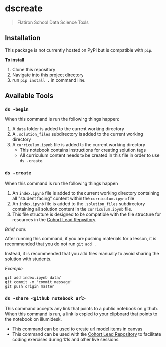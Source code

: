 # dscreate
> Flatiron School Data Science Tools

## Installation
This package is not currently hosted on PyPi but is compatible with `pip`. 

**To install**
1. Clone this repository 
2. Navigate into this project directory
3. run `pip install .` in command line.


## Available Tools
### `ds -begin`
When this command is run the following things happen:
1. A `data` folder is added to the current working directory
2. A `.solution_files` subdirectory is added to the current working directory
3. A `curriculum.ipynb` file is added to the current working directory
   - This notebook contains instructions  for creating solution tags
   - All curriculum content needs to be created in this file in order to use `ds -create`.

### `ds -create`
When this command is run the following things happen
1. An `index.ipynb` file is added to the current working directory containing all "student facing" content within the `curriculum.ipynb` file
2. An `index.ipynb` file is added to the `.solution_files` subdirectory containing all solution content in the `curriculum.ipynb` file.
3. This file structure is designed to be compatible with the file structure for resources in the [Cohort Lead Repository](https://github.com/learn-co-students/cohort-lead-repository)

*Brief note:*

After running this command, if you are pushing materials for a lesson, it is recommended that you do not run `git add .`

Instead, it is recommended that you add files manually to avoid sharing the solution with students. 

*Example*
```
git add index.ipynb data/
git commit -m 'commit message'
git push origin master
```


### `ds -share <github notebook url>`
This command accepts any link that points to a public notebook on github. When this command is run, a link is copied to your clipboard that points to the notebook on illumidesk. 
- This command can be used to create [url model items](https://community.canvaslms.com/t5/Instructor-Guide/How-do-I-add-an-external-URL-as-a-module-item/ta-p/967) in canvas
- This command can be used with the [Cohort Lead Repository](https://github.com/learn-co-students/cohort-lead-repository) to facilitate coding exercises during 1:1s and other live sessions.

